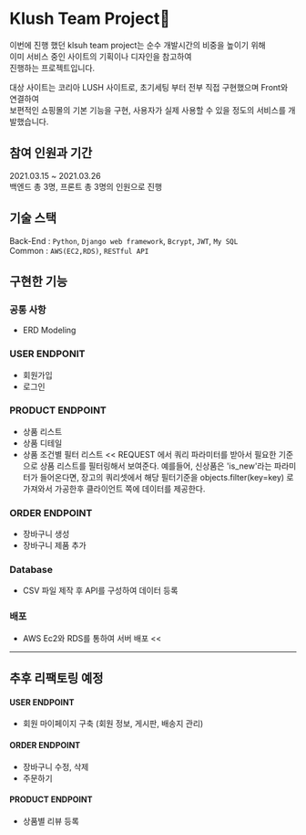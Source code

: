 # Klush Team Project🚀
이번에 진행 했던 klsuh team project는 순수 개발시간의 비중을 높이기 위해<br/>
이미 서비스 중인 사이트의 기획이나 디자인을 참고하여<br/>
진행하는 프로젝트입니다.

대상 사이트는 코리아 LUSH 사이트로, 초기세팅 부터 전부 직접 구현했으며 Front와 연결하여<br/>
보편적인 쇼핑몰의 기본 기능을 구현, 사용자가 실제 사용할 수 있을 정도의 서비스를 개발했습니다.

## 참여 인원과 기간
2021.03.15 ~ 2021.03.26<br/>
백엔드 총 3명, 프론트 총 3명의 인원으로 진행

## 기술 스택
Back-End : `Python`, `Django web framework`, `Bcrypt`, `JWT`, `My SQL`<br/>
Common : `AWS(EC2,RDS)`, `RESTful API`

## 구현한 기능
### 공통 사항
- ERD Modeling

### USER ENDPONIT
- 회원가입
- 로그인

### PRODUCT ENDPOINT
- 상품 리스트
- 상품 디테일
- 상품 조건별 필터 리스트 << REQUEST 에서 쿼리 파라미터를 받아서 필요한 기준으로 상품 리스트를 필터링해서 보여준다.
예를들어, 신상품은 'is_new'라는 파라미터가 들어온다면, 장고의 쿼리셋에서 해당 필터기준을 objects.filter(key=key) 로 가져와서 가공한후 클라이언트 쪽에 데이터를 제공한다.
 
### ORDER ENDPOINT
- 장바구니 생성
- 장바구니 제품 추가

### Database
- CSV 파일 제작 후 API를 구성하여 데이터 등록

### 배포
- AWS Ec2와 RDS를 통하여 서버 배포 <<

---

## 추후 리팩토링 예정
#### USER ENDPOINT
- 회원 마이페이지 구축 (회원 정보, 게시판, 배송지 관리)

#### ORDER ENDPOINT
- 장바구니 수정, 삭제
- 주문하기

#### PRODUCT ENDPOINT
- 상품별 리뷰 등록

<br/><br/>
